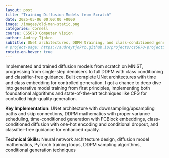 ```yaml
---
layout: post
title: "Training Diffusion Models from Scratch"
date: 2025-05-06 00:00:00 +0000
image: /images/old-man-static.png 
categories: Cornell
course: CS5670 Computer Vision
author: Audrey Tjokro
subtitle: UNet architectures, DDPM training, and class-conditioned generation on MNIST
# project-page: https://audreytjokro.github.io/projects/cs5670-project5b-training-diffusion.html
rotate-on-hover: true
---
```


Implemented and trained diffusion models from scratch on MNIST, progressing from single-step denoisers to full DDPM with class conditioning and classifier-free guidance. Built complete UNet architectures with time and class embedding for controlled generation. I got a chance to deep dive into generative model training from first principles, implementing both foundational algorithms and state-of-the-art techniques like CFG for controlled high-quality generation.

**Key Implementation:** UNet architecture with downsampling/upsampling paths and skip connections, DDPM mathematics with proper variance scheduling, time-conditioned generation with FCBlock embeddings, class-conditioned diffusion with one-hot encoding and conditional dropout, and classifier-free guidance for enhanced quality.

**Technical Skills:** Neural network architecture design, diffusion model mathematics, PyTorch training loops, DDPM sampling algorithms, conditional generation techniques
